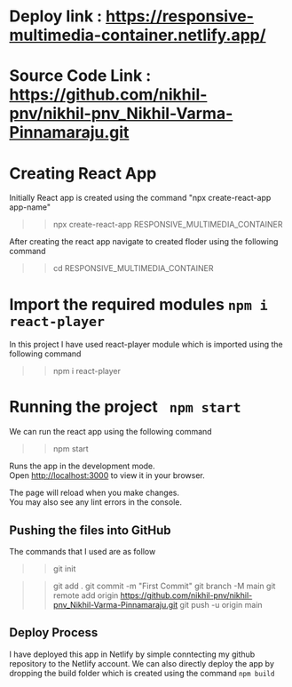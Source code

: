 # Deploy link :  https://responsive-multimedia-container.netlify.app/

# Source Code Link : https://github.com/nikhil-pnv/nikhil-pnv_Nikhil-Varma-Pinnamaraju.git

# Creating React App 

Initially React app is created using the command  "npx create-react-app app-name"
>> npx create-react-app RESPONSIVE_MULTIMEDIA_CONTAINER

After creating the react app navigate to created floder using the following command
>> cd RESPONSIVE_MULTIMEDIA_CONTAINER

# Import the required modules  `npm i react-player`
In this project I have used react-player module which is imported using the following command
>> npm i react-player


# Running the project ` npm start`
We can run the react app using the following command 
>> npm start

Runs the app in the development mode.\
Open [http://localhost:3000](http://localhost:3000) to view it in your browser.

The page will reload when you make changes.\
You may also see any lint errors in the console.

## Pushing the files into GitHub 
The commands that I used are as follow 
>> git init

>> git add .
>> git commit -m "First Commit"
>> git branch -M main
>> git remote add origin https://github.com/nikhil-pnv/nikhil-pnv_Nikhil-Varma-Pinnamaraju.git
>> git push -u origin main

## Deploy Process 
I have deployed this app in Netlify by simple conntecting my github repository to the Netlify account.
We can also directly deploy the app by dropping the build folder which is created using the command `npm build`







